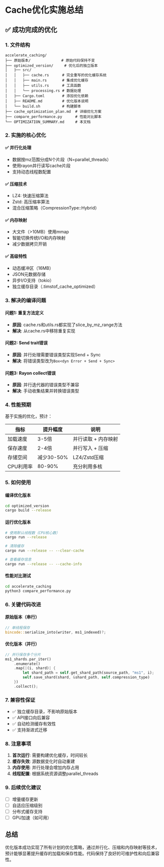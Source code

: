 # Cache优化实施总结

## ✅ 成功完成的优化

### 1. 文件结构
```
accelerate_caching/
├── 原始版本/              # 原始代码保持不变
├── optimized_version/     # 优化后的独立版本
│   ├── src/
│   │   ├── cache.rs      # 完全重写的优化缓存系统
│   │   ├── main.rs       # 集成优化缓存
│   │   ├── utils.rs      # 工具函数
│   │   └── processing.rs # 数据处理
│   ├── Cargo.toml        # 添加优化依赖
│   ├── README.md         # 优化版本说明
│   └── build.sh          # 构建脚本
├── cache_optimization_plan.md  # 详细优化方案
├── compare_performance.py      # 性能对比脚本
└── OPTIMIZATION_SUMMARY.md     # 本文档
```

### 2. 实施的核心优化

#### ✅ 并行化处理
- 数据按mz范围分成N个片段（N=parallel_threads）
- 使用rayon并行读写cache片段
- 支持动态线程数配置

#### ✅ 压缩技术
- LZ4: 快速压缩算法
- Zstd: 高压缩率算法
- 混合压缩策略（CompressionType::Hybrid）

#### ✅ 内存映射
- 大文件（>10MB）使用mmap
- 智能切换传统I/O和内存映射
- 减少数据拷贝开销

#### ✅ 高级特性
- 动态缓冲区（16MB）
- JSON元数据存储
- 异步I/O支持（tokio）
- 独立缓存目录（.timstof_cache_optimized）

### 3. 解决的编译问题

#### 问题1: 重复方法定义
- **原因**: cache.rs和utils.rs都实现了slice_by_mz_range方法
- **解决**: 从cache.rs中移除重复实现

#### 问题2: Send trait错误
- **原因**: 并行处理需要错误类型实现Send + Sync
- **解决**: 将错误类型改为`Box<dyn Error + Send + Sync>`

#### 问题3: Rayon collect错误
- **原因**: 并行迭代器的错误类型不兼容
- **解决**: 手动收集结果并转换错误类型

### 4. 性能预期

基于实施的优化，预计：

| 指标 | 提升幅度 | 说明 |
|-----|---------|------|
| 加载速度 | 3-5倍 | 并行读取 + 内存映射 |
| 保存速度 | 2-4倍 | 并行写入 + 压缩 |
| 存储空间 | 减少30-50% | LZ4/Zstd压缩 |
| CPU利用率 | 80-90% | 充分利用多核 |

### 5. 如何使用

#### 编译优化版本
```bash
cd optimized_version
cargo build --release
```

#### 运行优化版本
```bash
# 使用默认线程数（CPU核心数）
cargo run --release

# 清除缓存
cargo run --release -- --clear-cache

# 查看缓存信息
cargo run --release -- --cache-info
```

#### 性能对比测试
```bash
cd accelerate_caching
python3 compare_performance.py
```

### 6. 关键代码改进

#### 原始版本（串行）
```rust
// 单线程保存
bincode::serialize_into(writer, ms1_indexed)?;
```

#### 优化版本（并行）
```rust
// 并行保存多个分片
ms1_shards.par_iter()
    .enumerate()
    .map(|(i, shard)| {
        let shard_path = self.get_shard_path(source_path, "ms1", i);
        self.save_shard(shard, &shard_path, self.compression_type)
    })
    .collect();
```

### 7. 兼容性保证

- ✅ 独立缓存目录，不影响原始版本
- ✅ API接口向后兼容
- ✅ 自动检测缓存有效性
- ✅ 支持渐进式迁移

### 8. 注意事项

1. **首次运行**: 需要构建优化缓存，时间较长
2. **缓存失效**: 源数据变化时自动重建
3. **内存使用**: 并行处理会增加内存占用
4. **线程配置**: 根据系统资源调整parallel_threads

### 9. 后续优化建议

- [ ] 增量缓存更新
- [ ] 自适应压缩级别
- [ ] 分布式缓存支持
- [ ] GPU加速（如可用）

## 总结

优化版本成功实现了所有计划的优化策略，通过并行化、压缩和内存映射等技术，预计能够显著提升缓存的加载和保存性能。代码保持了良好的可维护性和向后兼容性。
